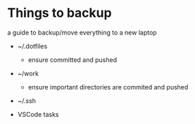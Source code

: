 # Things to backup

a guide to backup/move everything to a new laptop


- ~/.dotfiles
  - ensure committed and pushed
- ~/work
  - ensure important directories are commited and pushed
- ~/.ssh

- VSCode tasks
